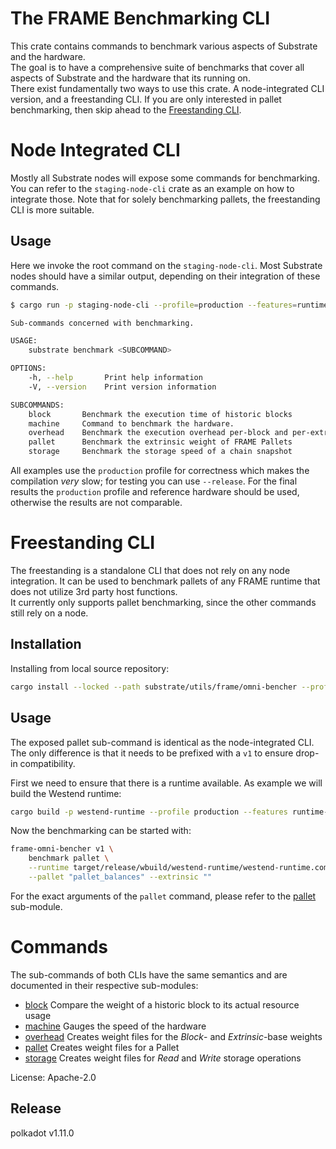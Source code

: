 # The FRAME Benchmarking CLI

This crate contains commands to benchmark various aspects of Substrate and the hardware.  
The goal is to have a comprehensive suite of benchmarks that cover all aspects of Substrate and the hardware that its
running on.  
There exist fundamentally two ways to use this crate. A node-integrated CLI version, and a freestanding CLI. If you are
only interested in pallet benchmarking, then skip ahead to the [Freestanding CLI](#freestanding-cli).

# Node Integrated CLI

Mostly all Substrate nodes will expose some commands for benchmarking. You can refer to the `staging-node-cli` crate as
an example on how to integrate those. Note that for solely benchmarking pallets, the freestanding CLI is more suitable.

## Usage

Here we invoke the root command on the `staging-node-cli`. Most Substrate nodes should have a similar output, depending
on their integration of these commands.

```sh
$ cargo run -p staging-node-cli --profile=production --features=runtime-benchmarks -- benchmark

Sub-commands concerned with benchmarking.

USAGE:
    substrate benchmark <SUBCOMMAND>

OPTIONS:
    -h, --help       Print help information
    -V, --version    Print version information

SUBCOMMANDS:
    block       Benchmark the execution time of historic blocks
    machine     Command to benchmark the hardware.
    overhead    Benchmark the execution overhead per-block and per-extrinsic
    pallet      Benchmark the extrinsic weight of FRAME Pallets
    storage     Benchmark the storage speed of a chain snapshot
```

All examples use the `production` profile for correctness which makes the compilation *very* slow; for testing you can
use `--release`.
For the final results the `production` profile and reference hardware should be used, otherwise the results are not
comparable.

# Freestanding CLI

The freestanding is a standalone CLI that does not rely on any node integration. It can be used to benchmark pallets of
any FRAME runtime that does not utilize 3rd party host functions.  
It currently only supports pallet benchmarking, since the other commands still rely on a node.

## Installation

Installing from local source repository:

```sh
cargo install --locked --path substrate/utils/frame/omni-bencher --profile=production
```

## Usage

The exposed pallet sub-command is identical as the node-integrated CLI. The only difference is that it needs to be prefixed
with a `v1` to ensure drop-in compatibility.

First we need to ensure that there is a runtime available. As example we will build the Westend runtime:

```sh
cargo build -p westend-runtime --profile production --features runtime-benchmarks
```

Now the benchmarking can be started with:

```sh
frame-omni-bencher v1 \
    benchmark pallet \
    --runtime target/release/wbuild/westend-runtime/westend-runtime.compact.compressed.wasm \
    --pallet "pallet_balances" --extrinsic ""
```

For the exact arguments of the `pallet` command, please refer to the [pallet] sub-module.

# Commands

The sub-commands of both CLIs have the same semantics and are documented in their respective sub-modules:

- [block] Compare the weight of a historic block to its actual resource usage
- [machine] Gauges the speed of the hardware
- [overhead] Creates weight files for the *Block*- and *Extrinsic*-base weights
- [pallet] Creates weight files for a Pallet
- [storage] Creates weight files for *Read* and *Write* storage operations

License: Apache-2.0

<!-- LINKS -->

[pallet]: ../../../frame/benchmarking/README.md
[machine]: src/machine/README.md
[storage]: src/storage/README.md
[overhead]: src/overhead/README.md
[block]: src/block/README.md


## Release

polkadot v1.11.0
